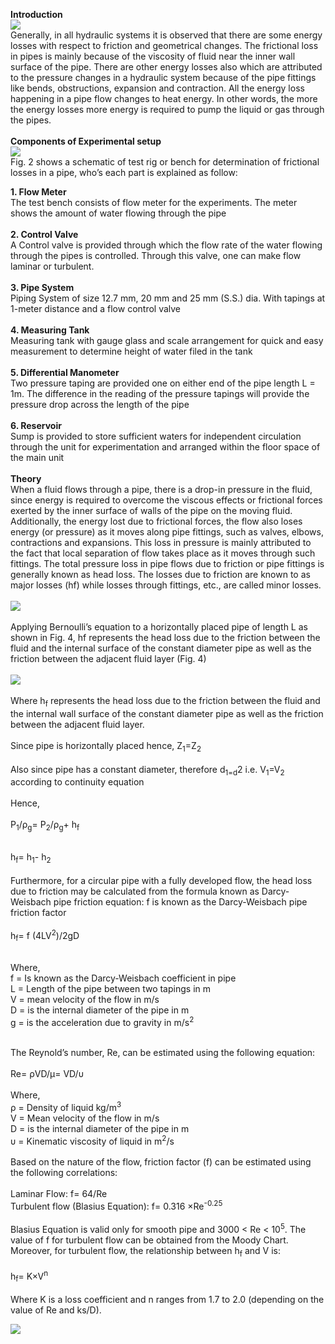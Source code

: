 <b>Introduction</b><br>
<image src="images/image1.PNG"><br>
Generally, in all hydraulic systems it is observed that there are some energy losses with respect to friction and geometrical changes. The frictional loss in pipes is mainly because of the viscosity of fluid near the inner wall surface of the pipe. There are other energy losses also which are attributed to the pressure changes in a hydraulic system because of the pipe fittings like bends, obstructions, expansion and contraction. All the energy loss happening in a pipe flow changes to heat energy. In other words, the more the energy losses more energy is required to pump the liquid or gas through the pipes.<br><br>
<b>Components of Experimental setup</b><br>
<image src="images/image2.png"><br>
Fig. 2 shows a schematic of test rig or bench for determination of frictional losses in a pipe, who’s each part is explained as follow: <br>
                    					
<b>1. Flow Meter</b><br>
The test bench consists of flow meter for the experiments. The meter shows the amount of water flowing through the pipe<br><br>
<b>2. Control Valve </b><br>
A Control valve is provided through which the flow rate of the water flowing through the pipes is controlled. Through this valve, one can make flow laminar or turbulent.<br><br>
<b>3. Pipe System </b><br>
Piping System of size 12.7 mm, 20 mm and 25 mm (S.S.) dia. With tapings at 1-meter distance and a flow control valve<br><br>
<b>4. Measuring Tank</b><br>
Measuring tank with gauge glass and scale arrangement for quick and easy measurement to determine height of water filed in the tank<br><br>
<b>5. Differential Manometer</b> <br>
Two pressure taping are provided one on either end of the pipe length L = 1m. The difference in the reading of the pressure tapings will provide the pressure drop across the length of the pipe<br><br>
<b>6. Reservoir</b> <br> 
Sump is provided to store sufficient waters for independent circulation through the unit for experimentation and arranged within the floor space of the main unit<br><br>
<b>Theory</b><br>
When a fluid flows through a pipe, there is a drop-in pressure in the fluid, since energy is required to overcome the viscous effects or frictional forces exerted by the inner surface of walls of the pipe on the moving fluid. Additionally, the energy lost due to frictional forces, the flow also loses energy (or pressure) as it moves along pipe fittings, such as valves, elbows, contractions and expansions. This loss in pressure is mainly attributed to the fact that local separation of flow takes place as it moves through such fittings. The total pressure loss in pipe flows due to friction or pipe fittings is generally known as head loss. The losses due to friction are known to as major losses (hf) while losses through fittings, etc., are called minor losses.<br> <br>
<image src="images/image3.png"><br> <br>
Applying Bernoulli’s equation to a horizontally placed pipe of length L as shown in Fig. 4, hf represents the head loss due to the friction between the fluid and the internal surface of the constant diameter pipe as well as the friction between the adjacent fluid layer (Fig. 4)<br> <br>
<image src="images/image4.png"><br> <br>
Where h<sub>f</sub> represents the head loss due to the friction between the fluid and the internal wall surface of the constant diameter pipe as well as the friction between the adjacent fluid layer. <br> <br>
Since pipe is horizontally placed hence,   Z<sub>1</sub>=Z<sub>2</sub><br> <br>
Also since pipe has a constant diameter, therefore d<sub>1=d</sub>2 i.e. V<sub>1</sub>=V<sub>2</sub> according to continuity equation<br> <br>
Hence, <br> <br>
P<sub>1</sub>/ρ<sub>g</sub>=  P<sub>2</sub>/ρ<sub>g</sub>+ h<sub>f</sub><br> <br>

h<sub>f</sub>= h<sub>1</sub>- h<sub>2</sub><br> <br>
Furthermore, for a circular pipe with a fully developed flow, the head loss due to friction may be calculated from the formula known as Darcy-Weisbach pipe friction equation: f is known as the Darcy-Weisbach pipe friction factor<br> <br>
h<sub>f</sub>= f (4LV<sup>2</sup>)/2gD<br> <br>

Where, <br>
f = Is known as the Darcy-Weisbach coefficient in pipe <br>
L = Length of the pipe between two tapings in m<br>
V = mean velocity of the flow in m/s<br>
D = is the internal diameter of the pipe in m<br>
g = is the acceleration due to gravity in m/s<sup>2</sup><br> <br>

The Reynold’s number, Re, can be estimated using the following equation:<br> <br>
Re=  ρVD/μ=  VD/υ<br> <br>
Where,<br>
ρ = Density of liquid kg/m<sup>3</sup> <br>
V = Mean velocity of the flow in m/s<br>
D = is the internal diameter of the pipe in m<br>
υ = Kinematic viscosity of liquid in m<sup>2</sup>/s <br><br>
Based on the nature of the flow, friction factor (f) can be estimated using the following correlations:<br><br>
Laminar Flow:                              			     f=  64/Re<br>
Turbulent flow (Blasius Equation):                              f= 0.316 ×Re<sup>-0.25</sup><br><br>
Blasius Equation is valid only for smooth pipe and 3000 < Re < 10<sup>5</sup>. The value of f for turbulent flow can be obtained from the Moody Chart. Moreover, for turbulent flow, the relationship between h<sub>f</sub> and V is:<br><br>
h<sub>f</sub>= K×V<sup>n</sup><br><br>
Where K is a loss coefficient and n ranges from 1.7 to 2.0 (depending on the value of Re and ks/D).  <br>

<image src="images/image8.png"><br>

